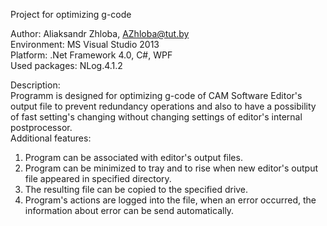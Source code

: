 Project for optimizing g-code  
  
Author: 		Aliaksandr Zhloba, AZhloba@tut.by  
Environment: 		MS Visual Studio 2013  
Platform: 		.Net Framework 4.0, C#, WPF  
Used packages:		NLog.4.1.2  
  
  
Description:  
Programm is designed for optimizing g-code of CAM Software Editor's output file to prevent redundancy operations and also to have a possibility of fast setting's changing without changing settings of editor's internal postprocessor.    
Additional features:  
1. Program can be associated with editor's output files.  
2. Program can be minimized to tray and to rise when new editor's output file appeared in specified directory.  
3. The resulting file can be copied to the specified drive.  
4. Program's actions are logged into the file, when an error occurred, the information about error can be send automatically.  
